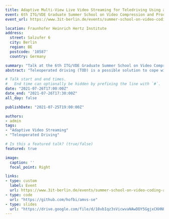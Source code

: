 ```yaml
---
title: Adaptive Multi-View Live Video Streaming for Teledriving Using a Single Hardware Encoder
event: 6th ITG/VDE Graduate Summer School on Video Compression and Processing
event_url: https://www.3it-berlin.de/events/summer-school-on-video-coding-and-processing-svcp2020/

location: Fraunhofer Heinrich Hertz Institute
address:
  street: Salzufer 6
  city: Berlin
  region: BE
  postcode: '10587'
  country: Germany

summary: "Talk at the 6th ITG/VDE Graduate Summer School on Video Compression and Processing about adaptive multi-view live video streaming for teledriving using a single hardware encoder"
abstract: "Teleoperated driving (TOD) is a possible solution to cope with failures of autonomous vehicles. In TOD, the human operator perceives the traffic situation via video streams of multiple cameras from a remote location. Adaptation mechanisms are needed in order to match the available transmission resources and provide the operator with the best possible situation awareness. This includes the adjustment of individual camera video streams according to the current traffic situation. The limited video encoding hardware in vehicles requires the combination of individual camera frames into a larger superframe video. While this enables the encoding of multiple camera views with a single encoder, it does not allow for rate/quality adaptation of the individual views. To this end, we propose a novel concept that uses preprocessing filters to enable individual rate/quality adaptations in the superframe video. The proposed preprocessing filters allow for the usage of existing multidimensional adaptation models in the same way as for individual video streams using multiple encoders. Our experiments confirm that the proposed concept is able to control the spatial, temporal and quality resolution of individual segments in the superframe video. Additionally, we demonstrate the usability of the proposed method by applying it in a multi-view teledriving scenario. We compare our approach to individually encoded video streams and a multiplexing solution without preprocessing. The results show that the proposed approach produces bitrates for the individual video streams which are comparable to the bitrates achieved with separate encoders. In contrast, the multiplexing approach without preprocessing either exceeds the total bitrate by 60% for a similar bitrate on the most important views or remains 33% under the bitrate for the important views while matching the total bitrate."

# Talk start and end times.
#   End time can optionally be hidden by prefixing the line with `#`.
date: "2021-07-26T17:00:00Z"
date_end: "2021-07-26T17:30:00Z"
all_day: false

publishDate: "2021-07-25T19:00:00Z"

authors:
- admin
tags:
- "Adaptive Video Streaming"
- "Teleoperated Driving"

# Is this a featured talk? (true/false)
featured: true

image:
  caption: ''
  focal_point: Right

links:
- type: custom
  label: Event
  url: https://www.3it-berlin.de/events/summer-school-on-video-coding-and-processing-svcp2020/
- type: code
  url: "https://github.com/hofbi/amvs-se"
- type: slides
  url: "https://drive.google.com/file/d/18vbIqz3sVicwvaNAwDDY5GgjxCKHNPP6/view"
---
```


